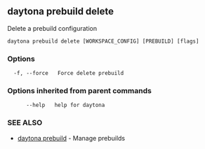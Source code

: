 ## daytona prebuild delete

Delete a prebuild configuration

```
daytona prebuild delete [WORKSPACE_CONFIG] [PREBUILD] [flags]
```

### Options

```
  -f, --force   Force delete prebuild
```

### Options inherited from parent commands

```
      --help   help for daytona
```

### SEE ALSO

* [daytona prebuild](daytona_prebuild.md)	 - Manage prebuilds

